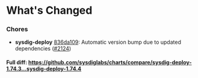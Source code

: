 # What's Changed

### Chores
- **sysdig-deploy** [836da109](https://github.com/sysdiglabs/charts/commit/836da109f173966078820a0ab9b7e13e04576222): Automatic version bump due to updated dependencies ([#2124](https://github.com/sysdiglabs/charts/issues/2124))
#### Full diff: https://github.com/sysdiglabs/charts/compare/sysdig-deploy-1.74.3...sysdig-deploy-1.74.4
